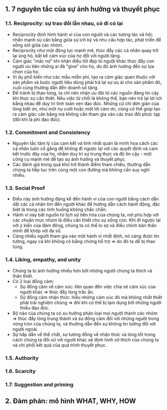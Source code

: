## 1. 7 nguyên tắc của sự ảnh hưởng và thuyết phục
### 1.1. Reciprocity: sự trao đổi lẫn nhau, có đi có lại
- Reciprocity định hình hành vi của con người và các tương tác xã hội; nhấn mạnh sự cân bằng giữa sự ích kỷ và nhu cầu hợp tác, phát triển để sống sót giữa các nhóm.
- Reciprocity như một động lực mạnh mẽ, thúc đẩy các cá nhân quay trở lại ủng hộ, bất kể cảm xúc của họ đối với người tặng.
- Cảm giác "mắc nợ" khi nhận điều tốt đẹp từ người khác thúc đẩy con người ưu tiên những ai đã "give" cho họ, do đó ảnh hưởng đến sự lựa chọn của họ.
- Ví dụ phổ biến như các mẫu miễn phí, tạo ra cảm giác quen thuộc với sản phẩm và buộc người tiêu dùng phải trả lại sự ưu ái cho sản phẩm đó, cuối cùng thường dẫn đến doanh số tăng.
- Để tránh bị thao túng, ta chỉ nên nhận ưu đãi từ các nguồn đáng tin cậy khi thực sự cần thiết. Nếu việc từ chối là không thể, bạn nên trả lại lợi ích bằng nhau để duy trì tính toàn vẹn đạo đức. Những cử chỉ đơn giản của lòng biết ơn, như một nụ cười hoặc một lời cảm ơn, cũng có thể giúp tạo ra cảm giác cân bằng mà không cần tham gia vào các trao đổi phức tạp (đôi khi là phi đạo đức).

### 1.2. Commitment and Consistency
- Nguyên tắc tâm lý của cam kết và tính nhất quán là minh họa cách các cá nhân luôn cố gắng để không đi ngược lại với các quyết định và cam kết trước đây của họ, nhằm duy trì sự trung thực và độ tin cậy - một công cụ mạnh mẽ để tạo sự ảnh hưởng và thuyết phục.
- Các đánh giá trong quá khứ trở thành điểm tham chiếu, thường dẫn chúng ta tiếp tục trên cùng một con đường mà không cần suy nghĩ nhiều.

### 1.3. Social Proof
- Điều này ảnh hưởng đáng kể đến hành vi của con người bằng cách dẫn dắt các cá nhân tìm đến người khác để hướng dẫn cách hành động, đặc biệt là trong các tình huống không chắc chắn.
- Hành vi này bắt nguồn từ lịch sử tiến hóa của chúng ta, nơi phù hợp với các chuẩn mực nhóm là điều cần thiết cho sự sống còn. Khi đi ngược lại với ý kiến của đám đông, chúng ta có thể lo sợ và điều chỉnh bản thân mình để khớp với đa số.
- Càng nhiều người tham gia vào một hành vi nhất định, nó càng được tin tường, ngay cả khi không có bằng chứng hỗ trợ => do đó ta dễ bị thao túng.

### 1.4. Liking, empathy, and unity
- Chúng ta bị ảnh hưởng nhiều hơn bởi những người chúng ta thích và thân thiết.
- Có 2 loại đồng cảm:
  - Sự đồng cảm về cảm xúc: liên quan đến việc chia sẻ cảm xúc của người khác => thúc đẩy lòng trắc ẩn.
  - Sự đồng cảm nhận thức: hiểu những cảm xúc đó mà không nhất thiết phải trải nghiệm chúng => đôi khi có thể bị lạm dụng bởi những người thiếu đạo đức.
- Bộ não của chúng ta có xu hướng phân loại mọi người thành các nhóm => thúc đẩy lòng trung thành và sự đồng cảm đối với những người trong vòng tròn của chúng ta, và thường dẫn đến sự không tin tưởng đối với người ngoài.
- Sự hấp dẫn về thể chất, sự tương đồng về nhận thức và lòng tốt trong cách chúng ta đối xử với người khác sẽ định hình sở thích của chúng ta và chi phối kết quả của quá trình thuyết phục.

### 1.5. Authority

### 1.6. Scarcity

### 1.7. Suggestion and priming

## 2. Đàm phán: mô hình WHAT, WHY, HOW

